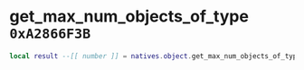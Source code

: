 # get_max_num_objects_of_type `0xA2866F3B`

```lua
local result --[[ number ]] = natives.object.get_max_num_objects_of_type(_objectType --[[ number ]])
```
